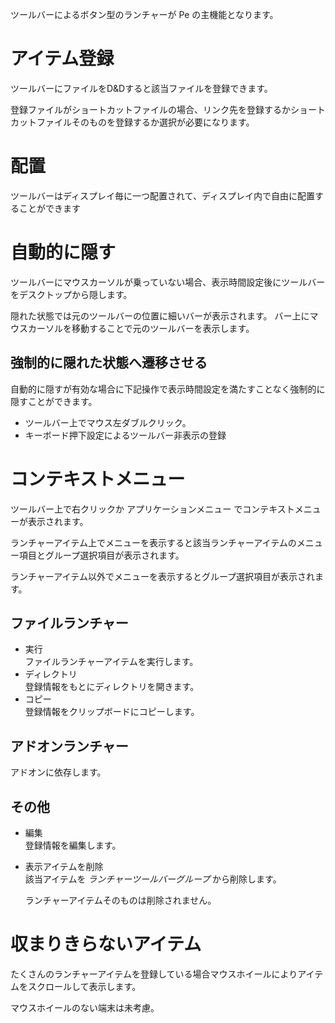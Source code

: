 ツールバーによるボタン型のランチャーが Pe の主機能となります。

# アイテム登録

ツールバーにファイルをD&Dすると該当ファイルを登録できます。

登録ファイルがショートカットファイルの場合、リンク先を登録するかショートカットファイルそのものを登録するか選択が必要になります。

# 配置

ツールバーはディスプレイ毎に一つ配置されて、ディスプレイ内で自由に配置することができます

# 自動的に隠す

ツールバーにマウスカーソルが乗っていない場合、表示時間設定後にツールバーをデスクトップから隠します。

隠れた状態では元のツールバーの位置に細いバーが表示されます。 バー上にマウスカーソルを移動することで元のツールバーを表示します。

## 強制的に隠れた状態へ遷移させる

自動的に隠すが有効な場合に下記操作で表示時間設定を満たすことなく強制的に隠すことができます。

* ツールバー上でマウス左ダブルクリック。
* キーボード押下設定によるツールバー非表示の登録

# コンテキストメニュー

ツールバー上で右クリックか <MdInline kind="key">アプリケーションメニュー</MdInline> でコンテキストメニューが表示されます。

ランチャーアイテム上でメニューを表示すると該当ランチャーアイテムのメニュー項目とグループ選択項目が表示されます。

ランチャーアイテム以外でメニューを表示するとグループ選択項目が表示されます。

## ファイルランチャー

* <MdInline kind="ui">実行</MdInline>  
  ファイルランチャーアイテムを実行します。
* <MdInline kind="ui">ディレクトリ</MdInline>  
  登録情報をもとにディレクトリを開きます。
* <MdInline kind="ui">コピー</MdInline>  
  登録情報をクリップボードにコピーします。

## アドオンランチャー

アドオンに依存します。

## その他

* <MdInline kind="ui">編集</MdInline>  
  登録情報を編集します。
* <MdInline kind="ui">表示アイテムを削除</MdInline>  
  該当アイテムを *ランチャーツールバーグループ* から削除します。  

  <MdAlert kind="NOTE">
    ランチャーアイテムそのものは削除されません。
  </MdAlert>

# 収まりきらないアイテム

たくさんのランチャーアイテムを登録している場合マウスホイールによりアイテムをスクロールして表示します。

<MdAlert kind="CAUTION">
  マウスホイールのない端末は未考慮。
</MdAlert>
